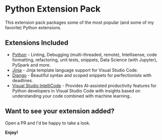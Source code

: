 # Python Extension Pack

This extension pack packages some of the most popular (and some of my favorite) Python extensions.

## Extensions Included

* [Python](https://marketplace.visualstudio.com/items?itemName=ms-python.python) - Linting, Debugging (multi-threaded, remote), Intellisense, code formatting, refactoring, unit tests, snippets, Data Science (with Jupyter), PySpark and more.  
* [Jinja](https://marketplace.visualstudio.com/items?itemName=wholroyd.jinja) - Jinja template language support for Visual Studio Code.   
* [Django](https://marketplace.visualstudio.com/items?itemName=batisteo.vscode-django) - Beautiful syntax and scoped snippets for perfectionists with deadlines.
* [Visual Studio IntelliCode](https://marketplace.visualstudio.com/items?itemName=VisualStudioExptTeam.vscodeintellicode) - Provides AI-assisted productivity features for Python developers in Visual Studio Code with insights based on understanding your code combined with machine learning..

## Want to see your extension added?

Open a PR and I'd be happy to take a look. 

**Enjoy!**
